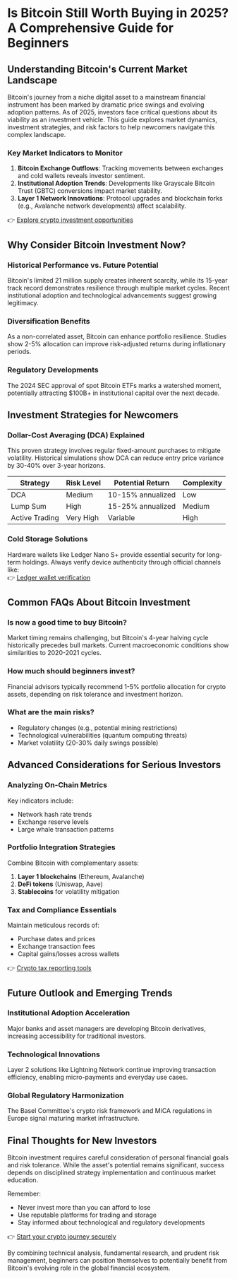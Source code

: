 # Is Bitcoin Still Worth Buying in 2025? A Comprehensive Guide for Beginners  

## Understanding Bitcoin's Current Market Landscape  

Bitcoin's journey from a niche digital asset to a mainstream financial instrument has been marked by dramatic price swings and evolving adoption patterns. As of 2025, investors face critical questions about its viability as an investment vehicle. This guide explores market dynamics, investment strategies, and risk factors to help newcomers navigate this complex landscape.  

### Key Market Indicators to Monitor  
1. **Bitcoin Exchange Outflows**: Tracking movements between exchanges and cold wallets reveals investor sentiment.  
2. **Institutional Adoption Trends**: Developments like Grayscale Bitcoin Trust (GBTC) conversions impact market stability.  
3. **Layer 1 Network Innovations**: Protocol upgrades and blockchain forks (e.g., Avalanche network developments) affect scalability.  

👉 [Explore crypto investment opportunities](https://bit.ly/okx-bonus)  

## Why Consider Bitcoin Investment Now?  

### Historical Performance vs. Future Potential  
Bitcoin's limited 21 million supply creates inherent scarcity, while its 15-year track record demonstrates resilience through multiple market cycles. Recent institutional adoption and technological advancements suggest growing legitimacy.  

### Diversification Benefits  
As a non-correlated asset, Bitcoin can enhance portfolio resilience. Studies show 2-5% allocation can improve risk-adjusted returns during inflationary periods.  

### Regulatory Developments  
The 2024 SEC approval of spot Bitcoin ETFs marks a watershed moment, potentially attracting $100B+ in institutional capital over the next decade.  

## Investment Strategies for Newcomers  

### Dollar-Cost Averaging (DCA) Explained  
This proven strategy involves regular fixed-amount purchases to mitigate volatility. Historical simulations show DCA can reduce entry price variance by 30-40% over 3-year horizons.  

| Strategy | Risk Level | Potential Return | Complexity |
|---------|------------|------------------|------------|
| DCA     | Medium     | 10-15% annualized | Low        |
| Lump Sum| High       | 15-25% annualized | Medium     |
| Active Trading | Very High | Variable       | High       |

### Cold Storage Solutions  
Hardware wallets like Ledger Nano S+ provide essential security for long-term holdings. Always verify device authenticity through official channels like:  
👉 [Ledger wallet verification](https://bit.ly/okx-bonus)  

## Common FAQs About Bitcoin Investment  

### Is now a good time to buy Bitcoin?  
Market timing remains challenging, but Bitcoin's 4-year halving cycle historically precedes bull markets. Current macroeconomic conditions show similarities to 2020-2021 cycles.  

### How much should beginners invest?  
Financial advisors typically recommend 1-5% portfolio allocation for crypto assets, depending on risk tolerance and investment horizon.  

### What are the main risks?  
- Regulatory changes (e.g., potential mining restrictions)  
- Technological vulnerabilities (quantum computing threats)  
- Market volatility (20-30% daily swings possible)  

## Advanced Considerations for Serious Investors  

### Analyzing On-Chain Metrics  
Key indicators include:  
- Network hash rate trends  
- Exchange reserve levels  
- Large whale transaction patterns  

### Portfolio Integration Strategies  
Combine Bitcoin with complementary assets:  
1. **Layer 1 blockchains** (Ethereum, Avalanche)  
2. **DeFi tokens** (Uniswap, Aave)  
3. **Stablecoins** for volatility mitigation  

### Tax and Compliance Essentials  
Maintain meticulous records of:  
- Purchase dates and prices  
- Exchange transaction fees  
- Capital gains/losses across wallets  

👉 [Crypto tax reporting tools](https://bit.ly/okx-bonus)  

## Future Outlook and Emerging Trends  

### Institutional Adoption Acceleration  
Major banks and asset managers are developing Bitcoin derivatives, increasing accessibility for traditional investors.  

### Technological Innovations  
Layer 2 solutions like Lightning Network continue improving transaction efficiency, enabling micro-payments and everyday use cases.  

### Global Regulatory Harmonization  
The Basel Committee's crypto risk framework and MiCA regulations in Europe signal maturing market infrastructure.  

## Final Thoughts for New Investors  

Bitcoin investment requires careful consideration of personal financial goals and risk tolerance. While the asset's potential remains significant, success depends on disciplined strategy implementation and continuous market education.  

Remember:  
- Never invest more than you can afford to lose  
- Use reputable platforms for trading and storage  
- Stay informed about technological and regulatory developments  

👉 [Start your crypto journey securely](https://bit.ly/okx-bonus)  

By combining technical analysis, fundamental research, and prudent risk management, beginners can position themselves to potentially benefit from Bitcoin's evolving role in the global financial ecosystem.